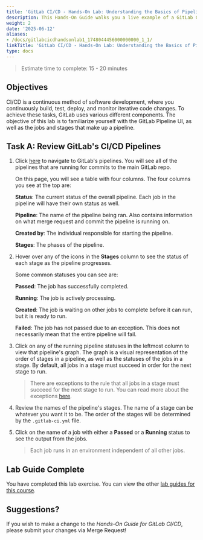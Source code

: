 ```yaml
---
title: 'GitLab CI/CD - Hands-On Lab: Understanding the Basics of Pipelines'
description: This Hands-On Guide walks you a live example of a GitLab CI/CD Pipeline
weight: 2
date: '2025-06-12'
aliases:
- /docs/gitlabcicdhandsonlab1_1748044456000000000_1_1/
linkTitle: 'GitLab CI/CD - Hands-On Lab: Understanding the Basics of Pipelines'
type: docs
---
```


> Estimate time to complete: 15 - 20 minutes

## Objectives

CI/CD is a continuous method of software development, where you continuously build, test, deploy, and monitor iterative code changes. To achieve these tasks, GitLab uses various different components. The objective of this lab is to familiarize yourself with the GitLab Pipeline UI, as well as the jobs and stages that make up a pipeline.

## Task A: Review GitLab's CI/CD Pipelines

1. Click [here](https://gitlab.com/gitlab-org/gitlab/-/pipelines) to navigate to GitLab's pipelines. You will see all of the pipelines that are running for commits to the main GitLab repo.

    On this page, you will see a table with four columns. The four columns you see at the top are:

    **Status**: The current status of the overall pipeline. Each job in the pipeline will have their own status as well.

    **Pipeline**: The name of the pipeline being ran. Also contains information on what merge request and commit the pipeline is running on.

    **Created by**: The individual responsible for starting the pipeline.

    **Stages**: The phases of the pipeline.

1. Hover over any of the icons in the **Stages** column to see the status of each stage as the pipeline progresses.

    Some common statuses you can see are:

    **Passed**: The job has successfully completed.

    **Running**: The job is actively processing.

    **Created**: The job is waiting on other jobs to complete before it can run, but it is ready to run.

    **Failed**: The job has not passed due to an exception. This does not necessarily mean that the entire pipeline will fail.

1. Click on any of the running pipeline statuses in the leftmost column to view that pipeline's graph. The graph is a visual representation of the order of stages in a pipeline, as well as the statuses of the jobs in a stage. By default, all jobs in a stage must succeed in order for the next stage to run.

    > There are exceptions to the rule that all jobs in a stage must succeed for the next stage to run. You can read more about the exceptions [here](https://docs.gitlab.com/ee/ci/yaml/needs.html).

1. Review the names of the pipeline's stages. The name of a stage can be whatever you want it to be. The order of the stages will be determined by the `.gitlab-ci.yml` file.

1. Click on the name of a job with either a **Passed** or a **Running** status to see the output from the jobs.

    > Each job runs in an environment independent of all other jobs.

## Lab Guide Complete

You have completed this lab exercise. You can view the other [lab guides for this course](/handbook/customer-success/professional-services-engineering/education-services/gitlabcicdhandson).

## Suggestions?

If you wish to make a change to the *Hands-On Guide for GitLab CI/CD*, please submit your changes via Merge Request!
